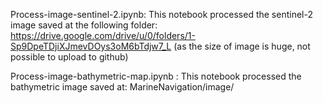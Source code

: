 Process-image-sentinel-2.ipynb:
This notebook processed the sentinel-2 image saved at the following folder: 
https://drive.google.com/drive/u/0/folders/1-Sp9DpeTDjiXJmevDOys3oM6bTdjw7_L
(as the size of image is huge, not possible to upload to github)

Process-image-bathymetric-map.ipynb	:
This notebook processed the bathymetric image saved at:
MarineNavigation/image/

